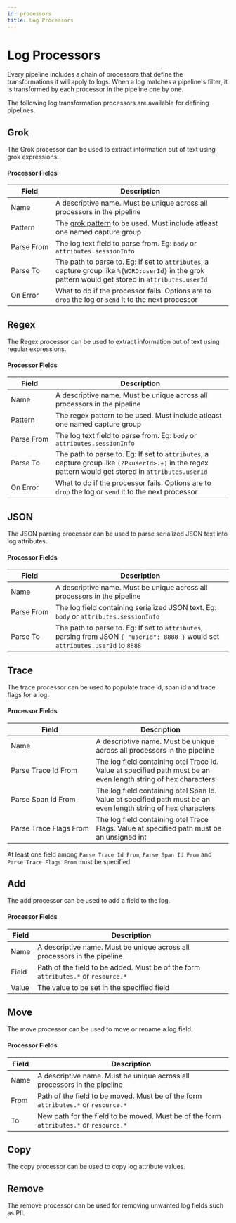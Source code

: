 ```yaml
---
id: processors
title: Log Processors
---
```


# Log Processors

Every pipeline includes a chain of processors that define the transformations it will apply to logs.
When a log matches a pipeline's filter, it is transformed by each
processor in the pipeline one by one.

The following log transformation processors are available for 
defining pipelines.

## Grok
The Grok processor can be used to extract information out of text 
using grok expressions.  

#### Processor Fields
|     Field     |   Description   |
|---------------|-----------------|
|     Name      | A descriptive name. Must be unique across all processors in the pipeline |
|     Pattern      | The [grok pattern](https://grokdebugger.com/) to be used. Must include atleast one named capture group |
|     Parse&#160;From      | The log text field to parse from. Eg: `body` or `attributes.sessionInfo` |
|     Parse&#160;To      | The path to parse to. Eg: If set to `attributes`, a capture group like `%{WORD:userId}` in the grok pattern would get stored in `attributes.userId` |
|     On&#160;Error     | What to do if the processor fails. Options are to `drop` the log or `send` it to the next processor  |

## Regex
The Regex processor can be used to extract information out of text
using regular expressions.

#### Processor Fields
|     Field     |   Description   |
|---------------|-----------------|
|     Name      | A descriptive name. Must be unique across all processors in the pipeline |
|     Pattern      | The regex pattern to be used. Must include atleast one named capture group |
|     Parse&#160;From      | The log text field to parse from. Eg: `body` or `attributes.sessionInfo` |
|     Parse&#160;To      | The path to parse to. Eg: If set to `attributes`, a capture group like `(?P<userId>.+)` in the regex pattern would get stored in `attributes.userId` |
|     On&#160;Error     | What to do if the processor fails. Options are to `drop` the log or `send` it to the next processor  |


## JSON
The JSON parsing processor can be used to parse serialized JSON text into log attributes.

#### Processor Fields
|     Field     |   Description   |
|---------------|-----------------|
|     Name      | A descriptive name. Must be unique across all processors in the pipeline |
|     Parse&#160;From      | The log field containing serialized JSON text. Eg: `body` or `attributes.sessionInfo` |
|     Parse&#160;To      | The path to parse to. Eg: If set to `attributes`, parsing from JSON `{ "userId": 8888 }` would set `attributes.userId` to `8888` |

## Trace
The trace processor can be used to populate trace id, span id and trace flags for a log.

#### Processor Fields
|     Field     |   Description   |
|---------------|-----------------|
|     Name      | A descriptive name. Must be unique across all processors in the pipeline |
|     Parse&#160;Trace&#160;Id&#160;From   | The log field containing otel Trace Id. Value at specified path must be an even length string of hex characters |
|     Parse&#160;Span&#160;Id&#160;From    | The log field containing otel Span Id. Value at specified path must be an even length string of hex characters |
|     Parse&#160;Trace&#160;Flags&#160;From    | The log field containing otel Trace Flags. Value at specified path must be an unsigned int |

At least one field among `Parse Trace Id From`, `Parse Span Id From` and `Parse Trace Flags From` must be specified.

## Add
The add processor can be used to add a field to the log.

#### Processor Fields
|     Field     |   Description   |
|---------------|-----------------|
|     Name      | A descriptive name. Must be unique across all processors in the pipeline |
|     Field     | Path of the field to be added. Must be of the form `attributes.*` or `resource.*`  |
|     Value     | The value to be set in the specified field |

## Move
The move processor can be used to move or rename a log field.

#### Processor Fields
|     Field     |   Description   |
|---------------|-----------------|
|     Name      | A descriptive name. Must be unique across all processors in the pipeline |
|     From      | Path of the field to be moved. Must be of the form `attributes.*` or `resource.*` |
|     To        | New path for the field to be moved. Must be of the form `attributes.*` or `resource.*` |

## Copy
The copy processor can be used to copy log attribute values.

## Remove
The remove processor can be used for removing unwanted log fields such as PII.